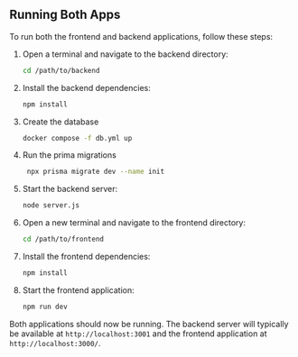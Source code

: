 ## Running Both Apps

To run both the frontend and backend applications, follow these steps:

1. Open a terminal and navigate to the backend directory:

    ```sh
    cd /path/to/backend
    ```

2. Install the backend dependencies:

    ```sh
    npm install
    ```

3. Create the database

    ```sh
    docker compose -f db.yml up
    ```

4. Run the prima migrations

    ```sh
     npx prisma migrate dev --name init
    ```

5. Start the backend server:

    ```sh
    node server.js
    ```

6. Open a new terminal and navigate to the frontend directory:

    ```sh
    cd /path/to/frontend
    ```

7. Install the frontend dependencies:

    ```sh
    npm install
    ```

8. Start the frontend application:
    ```sh
    npm run dev
    ```

Both applications should now be running. The backend server will typically be available at `http://localhost:3001` and the frontend application at `http://localhost:3000/`.
